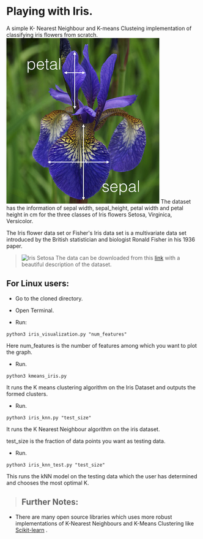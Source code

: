 # Playing with Iris.
A simple K- Nearest Neighbour and K-means Clusteing  implementation of classifying iris flowers from scratch.
![alt Description](https://github.com/kbhartiya/Playing-with-Iris/blob/master/iris_petal_sepal.png) The dataset has the information of sepal width, sepal_height, petal width and petal height in cm for the three classes of Iris flowers Setosa, Virginica, Versicolor.

The Iris flower data set or Fisher's Iris data set is a multivariate data set introduced by the British statistician and biologist Ronald Fisher in his 1936 paper.
> ![Iris Setosa]()
The data can be downloaded from this [link](https://archive.ics.uci.edu/ml/datasets/iris) with a beautiful description of the dataset.


## For Linux users:
- Go to the cloned directory.

- Open Terminal.

- Run:

```
python3 iris_visualization.py "num_features"
```

Here num_features is the number of features among which you want to plot the graph.
	
- Run. 

```
python3 kmeans_iris.py
```
It runs the K means clustering algorithm on the Iris Dataset and outputs the formed clusters.
	
- Run. 

```
python3 iris_knn.py "test_size"
```

It runs the K Nearest Neighbour algorithm on the iris dataset.

test_size is the fraction of data points you want as testing data. 

- Run.

```
python3 iris_knn_test.py "test_size"
```

This runs the kNN model on the testing data which the user has determined and chooses the most optimal K.

> ## Further Notes:
- There are many open source libraries which uses more robust implementations of K-Nearest Neighbours and K-Means Clustering
like [Scikit-learn](https://scikit-learn.org/stable/modules/generated/sklearn.neighbors.KNeighborsClassifier.html) .

